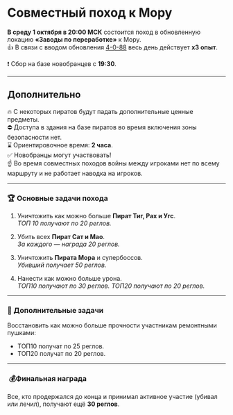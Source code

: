# Совместный поход к Мору

**В среду 1 октября в 20:00 МСК** состоится поход в обновленную локацию **«Заводы по переработке»** к Мору.  
👍 В связи с вводом обновления [4-0-88](/sys/update/4-0-88) весь день действует **х3 опыт**.

❗ Сбор на базе новобранцев с **19:30**.
___

## Дополнительно
🔥 С некоторых пиратов будут падать дополнительные ценные предметы.  
⛔ Доступа в здания на базе пиратов во время включения зоны безопасности нет.  
⌛ Ориентировочное время: **2 часа**.  
✅ Новобранцы могут участвовать!  
☝ Во время совместных походов войны между игроками нет по всему маршруту и не работает наводка на игроков.

___
### 🏆 Основные задачи похода
1. Уничтожить как можно больше **Пират Тиг, Рах и Угс**.  
   *ТОП 10 получают по 20 реглов.*

2. Убить всех **Пират Сат и Мао**.  
   *За каждого — награда 20 реглов.*

3. Уничтожить **Пирата Мора** и супербоссов.  
   *Убивший получает 50 реглов.*

4. Нанести как можно больше урона.  
   *ТОП10 получают по 30 реглов.*
   *ТОП20 получают по 20 реглов.*
___
### 🏅 Дополнительные задачи
Восстановить как можно больше прочности участникам ремонтными пушками:  
- ТОП10 получат по 25 реглов.  
- ТОП20 получат по 20 реглов.
___
### ️ 💰Финальная награда
Все, кто продержался до конца и принимал активное участие (убивал или лечил), получают ещё **30 реглов**.

